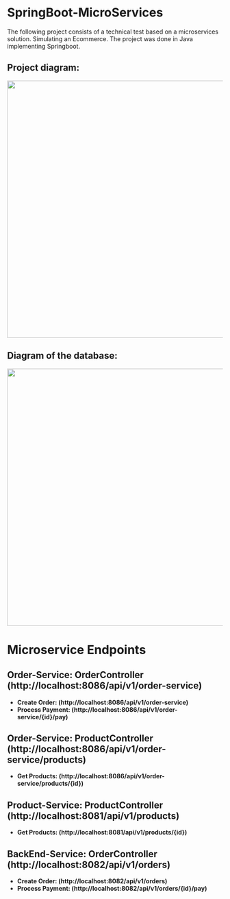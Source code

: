 # SpringBoot-MicroServices
The following project consists of a technical test based on a microservices solution. Simulating an Ecommerce. The project was done in Java implementing Springboot.

## Project diagram:
<img src="https://github.com/user-attachments/assets/04f980e8-8891-44c7-8ee3-98716216b463" width="600"/>

## Diagram of the database:
<img src="https://github.com/user-attachments/assets/1be9a8b9-b4b3-430b-bf5d-e8ebc9b336fa" width="600"/>

# Microservice Endpoints

## Order-Service: OrderController (http://localhost:8086/api/v1/order-service)
* **Create Order: (http://localhost:8086/api/v1/order-service)**
* **Process Payment: (http://localhost:8086/api/v1/order-service/{id}/pay)**

## Order-Service: ProductController (http://localhost:8086/api/v1/order-service/products)
* **Get Products: (http://localhost:8086/api/v1/order-service/products/{id})**

## Product-Service: ProductController (http://localhost:8081/api/v1/products)
* **Get Products: (http://localhost:8081/api/v1/products/{id})**

## BackEnd-Service: OrderController (http://localhost:8082/api/v1/orders)
* **Create Order: (http://localhost:8082/api/v1/orders)**
* **Process Payment: (http://localhost:8082/api/v1/orders/{id}/pay)**
